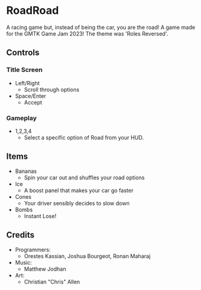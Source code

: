 # RoadRoad

A racing game but, instead of being the car, you are the road! A game made for the GMTK Game Jam 2023! The theme was 'Roles Reversed'.


## Controls

### Title Screen

* Left/Right
    * Scroll through options
* Space/Enter
    * Accept


### Gameplay

* 1,2,3,4
    * Select a specific option of Road from your HUD.


## Items

* Bananas
    * Spin your car out and shuffles your road options
* Ice
    * A boost panel that makes your car go faster
* Cones
    * Your driver sensibly decides to slow down
* Bombs
    * Instant Lose!


## Credits

* Programmers:
    * Orestes Kassian, Joshua Bourgeot, Ronan Maharaj
* Music:
    * Matthew Jodhan
* Art:
    * Christian "Chris" Allen
